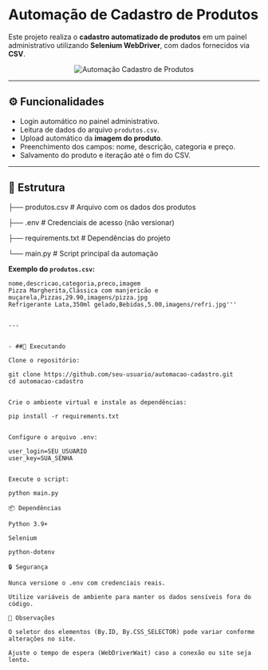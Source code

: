 # Automação de Cadastro de Produtos

Este projeto realiza o **cadastro automatizado de produtos** em um painel administrativo utilizando **Selenium WebDriver**, com dados fornecidos via **CSV**.  

<p align="center">
  <img src="https://github.com/GustavoRio99/Automacao-Cadastro-Produtos/blob/main/automaca.gif?raw=true" alt="Automação Cadastro de Produtos">
</p>


---

## ⚙️ Funcionalidades
- Login automático no painel administrativo.
- Leitura de dados do arquivo `produtos.csv`.
- Upload automático da **imagem do produto**.
- Preenchimento dos campos: nome, descrição, categoria e preço.
- Salvamento do produto e iteração até o fim do CSV.

---

## 📂 Estrutura
├── produtos.csv # Arquivo com os dados dos produtos

├── .env # Credenciais de acesso (não versionar)

├── requirements.txt # Dependências do projeto

└── main.py # Script principal da automação

**Exemplo do `produtos.csv`:**
```csv
nome,descricao,categoria,preco,imagem
Pizza Margherita,Clássica com manjericão e muçarela,Pizzas,29.90,imagens/pizza.jpg
Refrigerante Lata,350ml gelado,Bebidas,5.00,imagens/refri.jpg'''


---


- ##🚀 Executando

Clone o repositório:

git clone https://github.com/seu-usuario/automacao-cadastro.git
cd automacao-cadastro


Crie o ambiente virtual e instale as dependências:

pip install -r requirements.txt


Configure o arquivo .env:

user_login=SEU_USUARIO
user_key=SUA_SENHA


Execute o script:

python main.py

📦 Dependências

Python 3.9+

Selenium

python-dotenv

🔒 Segurança

Nunca versione o .env com credenciais reais.

Utilize variáveis de ambiente para manter os dados sensíveis fora do código.

📌 Observações

O seletor dos elementos (By.ID, By.CSS_SELECTOR) pode variar conforme alterações no site.

Ajuste o tempo de espera (WebDriverWait) caso a conexão ou site seja lento.

